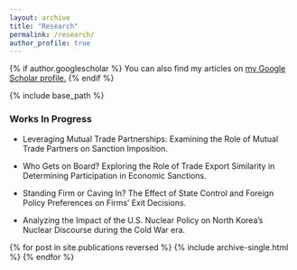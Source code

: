 ```yaml
---
layout: archive
title: "Research"
permalink: /research/
author_profile: true
---
```


{% if author.googlescholar %}
  You can also find my articles on <u><a href="{{author.googlescholar}}">my Google Scholar profile</a>.</u>
{% endif %}

{% include base_path %}
<h3> Works In Progress </h3> 

<ul>
<li>Leveraging Mutual Trade Partnerships: Examining the Role of Mutual Trade Partners on Sanction Imposition.
  </li>
</ul>

<ul>
<li>Who Gets on Board? Exploring the Role of Trade Export Similarity in Determining Participation in Economic Sanctions.
 </li>
</ul>

<ul>
<li>Standing Firm or Caving In? The Effect of State Control and Foreign Policy Preferences on Firms’ Exit Decisions.
 </li>
</ul>

<ul>
<li>Analyzing the Impact of the U.S. Nuclear Policy on North Korea’s Nuclear Discourse during the Cold War era.
 </li>
</ul>


{% for post in site.publications reversed %}
  {% include archive-single.html %}
{% endfor %}
